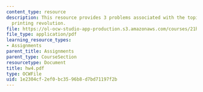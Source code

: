 ```yaml
---
content_type: resource
description: This resource provides 3 problems associated with the topic Eisenstein?s
  printing revolution.
file: https://ol-ocw-studio-app-production.s3.amazonaws.com/courses/21h-418-from-print-to-digital-technologies-of-the-word-1450-present-fall-2005/1e2304cf2ef0bc3596b8d7bd71197f2b_hw4.pdf
file_type: application/pdf
learning_resource_types:
- Assignments
parent_title: Assignments
parent_type: CourseSection
resourcetype: Document
title: hw4.pdf
type: OCWFile
uid: 1e2304cf-2ef0-bc35-96b8-d7bd71197f2b
---
```

